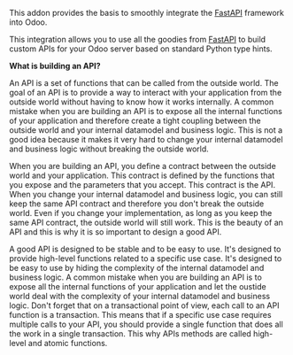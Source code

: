 This addon provides the basis to smoothly integrate the
[FastAPI](https://fastapi.tiangolo.com/) framework into Odoo.

This integration allows you to use all the goodies from
[FastAPI](https://fastapi.tiangolo.com/) to build custom APIs for your Odoo server based
on standard Python type hints.

**What is building an API?**

An API is a set of functions that can be called from the outside world. The goal of an
API is to provide a way to interact with your application from the outside world without
having to know how it works internally. A common mistake when you are building an API is
to expose all the internal functions of your application and therefore create a tight
coupling between the outside world and your internal datamodel and business logic. This
is not a good idea because it makes it very hard to change your internal datamodel and
business logic without breaking the outside world.

When you are building an API, you define a contract between the outside world and your
application. This contract is defined by the functions that you expose and the
parameters that you accept. This contract is the API. When you change your internal
datamodel and business logic, you can still keep the same API contract and therefore you
don't break the outside world. Even if you change your implementation, as long as you
keep the same API contract, the outside world will still work. This is the beauty of an
API and this is why it is so important to design a good API.

A good API is designed to be stable and to be easy to use. It's designed to provide
high-level functions related to a specific use case. It's designed to be easy to use by
hiding the complexity of the internal datamodel and business logic. A common mistake
when you are building an API is to expose all the internal functions of your application
and let the oustide world deal with the complexity of your internal datamodel and
business logic. Don't forget that on a transactional point of view, each call to an API
function is a transaction. This means that if a specific use case requires multiple
calls to your API, you should provide a single function that does all the work in a
single transaction. This why APIs methods are called high-level and atomic functions.
